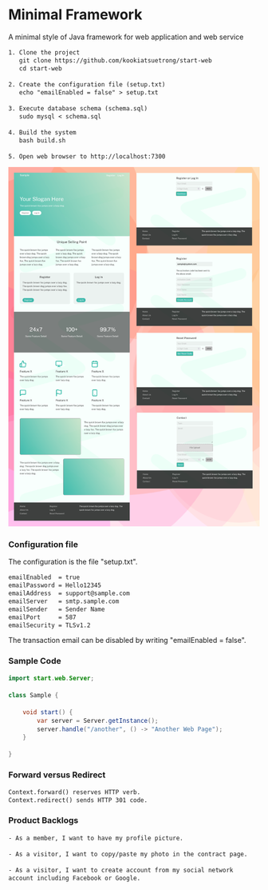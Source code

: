 # Minimal Framework
A minimal style of Java framework for web application and web service

```
1. Clone the project
   git clone https://github.com/kookiatsuetrong/start-web
   cd start-web

2. Create the configuration file (setup.txt)
   echo "emailEnabled = false" > setup.txt

3. Execute database schema (schema.sql)
   sudo mysql < schema.sql

4. Build the system
   bash build.sh

5. Open web browser to http://localhost:7300
```

![](start.png)

### Configuration file

The configuration is the file "setup.txt".

```
emailEnabled  = true
emailPassword = Hello12345
emailAddress  = support@sample.com
emailServer   = smtp.sample.com
emailSender   = Sender Name
emailPort     = 587
emailSecurity = TLSv1.2
```

The transaction email can be disabled by
writing "emailEnabled = false".


### Sample Code
```java
import start.web.Server;

class Sample {
	
	void start() {
		var server = Server.getInstance();
		server.handle("/another", () -> "Another Web Page");
	}
	
}
```

### Forward versus Redirect

```
Context.forward() reserves HTTP verb.
Context.redirect() sends HTTP 301 code.
```


### Product Backlogs
```
- As a member, I want to have my profile picture.

- As a visitor, I want to copy/paste my photo in the contract page.

- As a visitor, I want to create account from my social network account including Facebook or Google.

```
